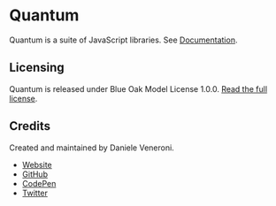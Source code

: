 # Quantum

Quantum is a suite of JavaScript libraries. See [Documentation](DOCUMENTATION.md).

## Licensing

Quantum is released under Blue Oak Model License 1.0.0. [Read the full license](LICENSE.md). 

## Credits

Created and maintained by Daniele Veneroni.

- [Website](https://venerons.github.io)
- [GitHub](https://github.com/Venerons/)
- [CodePen](https://codepen.io/Venerons/)
- [Twitter](https://twitter.com/Venerons)
